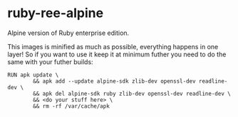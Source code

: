 # ruby-ree-alpine

Alpine version of Ruby enterprise edition.

This images is minified as much as possible, everything happens in one layer!
So if you want to use it keep it at minimum futher you need to do the same with your futher builds:
```
RUN apk update \
        && apk add --update alpine-sdk zlib-dev openssl-dev readline-dev \
        && apk del alpine-sdk ruby zlib-dev openssl-dev readline-dev \
        && <do your stuff here> \
        && rm -rf /var/cache/apk
```
